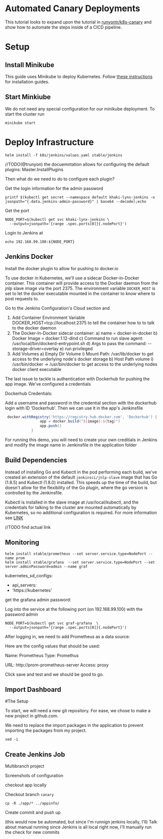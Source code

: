 # Automated Canary Deployments


This tutorial looks to expand upon the tutorial in [runyontr/k8s-canary](http://github.com/runyontr/k8s-canary)
 and show how to automate the steps inside of a CICD pipeline. 
 
 
 
 
# Setup

## Install Minikube

This guide uses Minikube to deploy Kubernetes.  Follow [these instructions](https://kubernetes.io/docs/getting-started-guides/minikube/)
 for installation guides.
 
## Start Minkiube

We do not need any special configuration for our minikube deployment.  To start the cluster run

```
minikube start
```


# Deploy Infrastructure


```
helm install -f k8s/jenkins/values.yaml stable/jenkins
```
//TODO(@trunyon) the docuemntation allows for configuring the default plugins:
Master.InstallPlugins

Then what do we need to do to configure each plugin?


Get the login information for the admin password

```
printf $(kubectl get secret --namespace default khaki-lynx-jenkins -o jsonpath="{.data.jenkins-admin-password}" | base64 --decode);echo
```



Get the port

```
NODE_PORT=$(kubectl get svc khaki-lynx-jenkins \
  --output=jsonpath='{range .spec.ports[0]}{.nodePort}')
```

Login to Jenkins at 

```
echo 192.168.99.100:${NODE_PORT}
```

## Jenkins Docker

Install the docker plugin to allow for pushing to docker.io

 To use docker in Kubernetes, we'll use a sidecar Docker-in-Docker container.  This container will
 provide access to the Docker daemon from the jnlp slave image via the port 2375.  The environment
 variable `DOCKER_HOST` is set to let the docker executable mounted in the container to know where
 to post requests to.
 
 Go to the Jenkins Configuration's Cloud section and 
 
 1) Add Container Environment Variable DOCKER_HOST=tcp://localhost:2375 to tell the container how to to talk to the docker
 daemon
 2) The Docker-In-Docker sidecar container:
   a) name = docker-in-docker
   b) Docker Image = docker:1.12-dind
   c) Command to run slave agent: /usr/local/bin/dockerd-entrypoint.sh
   d) Args to pass the command:  --storage-driver=overlay
   e) run privileged
 3) Add Volumes
   a) Empty Dir Volume
      i) Mount Path:  /var/lib/docker to get access to the underlying node's docker storage
   b) Host Path volume
      i) /usr/bin/docker -> /usr/bin/docker to get access to the underlying nodes docker client executable


The last issue to tackle is authentication with Dockerhub for pushing the app image.  We've configured a credentials


Dockerhub Credentials:

Add a username and password in the credential section with the dockerhub login with ID 'Dockerhub'.  Then we can use it
in the app's Jenkinsfile

```groovy
 docker.withRegistry('https://registry.hub.docker.com', 'Dockerhub') {
                app = docker.build("${image}:${tag}")
                app.push()
            }
```

For running this demo, you will need to create your own creditials in Jenkins and modify the image name in Jenkinsfile 
in the application folder


## Build Dependencies

Instead of installing Go and Kubectl in the pod performing each build, we've created an extension of the default
`jenkinsci/jnlp-slave` image that has Go (1.8.5) and Kubectl (1.8.0) installed.  This speeds up the time of the build,
but doesn't allow for the flexibility of the Go plugin, where the go version is controlled by the Jenkinsfile.

Kubectl is installed in the slave image at /usr/local/kubectl, and the credentials for talking to the cluster are
mounted automatically by Kubernetes, so no additional configuration is required.  For more information see [LINK](LINKME)

//TODO find actual link



## Monitoring

```
helm install stable/prometheus --set server.service.type=NodePort --name prom
helm install stable/grafana  --set server.service.type=NodePort --set server.adminPassword=admin --name graf
```

kubernetes_sd_configs:
- api_servers:
- 'https://kubernetes'

get the grafana admin password:


Log into the service at the following port (on 192.168.99.100) with the password admin

```
NODE_PORT=$(kubectl get svc graf-grafana  \
  --output=jsonpath='{range .spec.ports[0]}{.nodePort}')
```


After logging in, we need to add Prometheus as a data source:

Here are the config values that should be used:

Name: Prometheus
Type: Promethus

URL: http://prom-prometheus-server
Access: proxy


Click save and test and we should be good to go.


## Import Dashboard



#The Setup

To start, we will need a new git repository.  For ease, we chose to make a new project in github.com.

We need to replace the import packages in the application to prevent importing the packages from my project.

```
sed -i

``` 


## Create Jenkins Job
Multibranch project

Screenshots of configuration


checkout app locally


Checkout branch `canary`

`cp -R ./app/* ../appinfo/`

Create commit and push up

(this would now be automated, but since I'm runnign jenkins locally, I'll)
Talk about manual running since Jenkins is all local right now, I'll manually run the check for new commits




